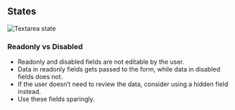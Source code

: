 ## States

![Textarea state](/assets/components/form/textarea/textarea-states.png)

### Readonly vs Disabled

- Readonly and disabled fields are not editable by the user.
- Data in readonly fields gets passed to the form, while data in disabled fields does not.
- If the user doesn’t need to review the data, consider using a hidden field instead.
- Use these fields sparingly.
